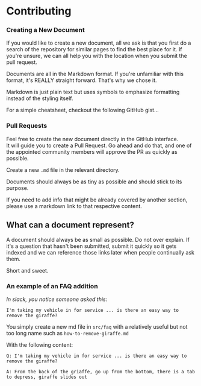 # Contributing

### Creating a New Document

If you would like to create a new document, all we ask is that you first do a search of the repository for similar pages to find the best place for it.  If you're unsure, we can all help you with the location when you submit the pull request.

Documents are all in the Markdown format.  If you're unfamiliar with this format, it's REALLY straight forward.  That's why we chose it.

Markdown is just plain text but uses symbols to emphasize formatting instead of the styling itself.

For a simple cheatsheet, checkout the following GitHub gist...

### Pull Requests

Feel free to create the new document directly in the GitHub interface.  
It will guide you to create a Pull Request.  Go ahead and do that, and one of the appointed community members will approve the PR as quickly as possible.

Create a new `.md` file in the relevant directory.

Documents should always be as tiny as possible and should stick to its purpose.

If you need to add info that might be already covered by another section, please use a markdown link to that respective content.

## What can a document represent?

A document should always be as small as possible. Do not over explain. If it's a question that hasn't been submitted, submit it quickly so it gets indexed and we can reference those links later when people continually ask them.

Short and sweet.

### An example of an FAQ addition

_In slack, you notice someone asked this:_

```text
I'm taking my vehicle in for service ... is there an easy way to remove the giraffe?
```

You simply create a new md file in `src/faq` with a relatively useful but not too long name such as `how-to-remove-giraffe.md`

With the following content:

```text
Q: I'm taking my vehicle in for service ... is there an easy way to remove the giraffe?

A: From the back of the griaffe, go up from the bottom, there is a tab to depress, giraffe slides out
```



